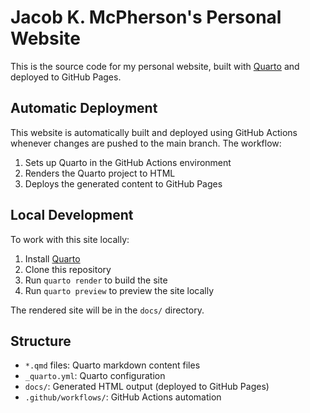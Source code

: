# Jacob K. McPherson's Personal Website

This is the source code for my personal website, built with [Quarto](https://quarto.org/) and deployed to GitHub Pages.

## Automatic Deployment

This website is automatically built and deployed using GitHub Actions whenever changes are pushed to the main branch. The workflow:

1. Sets up Quarto in the GitHub Actions environment
2. Renders the Quarto project to HTML
3. Deploys the generated content to GitHub Pages

## Local Development

To work with this site locally:

1. Install [Quarto](https://quarto.org/docs/get-started/)
2. Clone this repository
3. Run `quarto render` to build the site
4. Run `quarto preview` to preview the site locally

The rendered site will be in the `docs/` directory.

## Structure

- `*.qmd` files: Quarto markdown content files
- `_quarto.yml`: Quarto configuration
- `docs/`: Generated HTML output (deployed to GitHub Pages)
- `.github/workflows/`: GitHub Actions automation